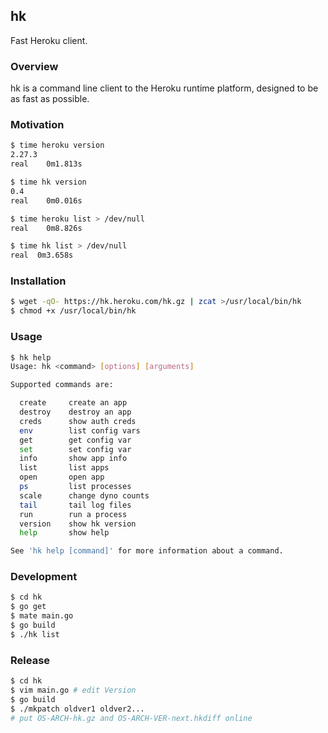 ## hk

Fast Heroku client.


### Overview

hk is a command line client to the Heroku runtime platform, designed to be as fast as possible.


### Motivation

```bash
$ time heroku version
2.27.3
real	0m1.813s

$ time hk version
0.4
real	0m0.016s

$ time heroku list > /dev/null
real	0m8.826s

$ time hk list > /dev/null
real  0m3.658s
```


### Installation

```bash
$ wget -qO- https://hk.heroku.com/hk.gz | zcat >/usr/local/bin/hk
$ chmod +x /usr/local/bin/hk
```


### Usage

```bash
$ hk help
Usage: hk <command> [options] [arguments]

Supported commands are:

  create     create an app
  destroy    destroy an app
  creds      show auth creds
  env        list config vars
  get        get config var
  set        set config var
  info       show app info
  list       list apps
  open       open app
  ps         list processes
  scale      change dyno counts
  tail       tail log files
  run        run a process
  version    show hk version
  help       show help

See 'hk help [command]' for more information about a command.
```


### Development

```bash
$ cd hk
$ go get
$ mate main.go
$ go build
$ ./hk list
```


### Release

```bash
$ cd hk
$ vim main.go # edit Version
$ go build
$ ./mkpatch oldver1 oldver2...
# put OS-ARCH-hk.gz and OS-ARCH-VER-next.hkdiff online
```
